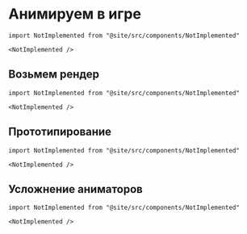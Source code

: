 # Анимируем в игре

```mdx-code-block
import NotImplemented from "@site/src/components/NotImplemented"

<NotImplemented />
```

## Возьмем рендер

```mdx-code-block
import NotImplemented from "@site/src/components/NotImplemented"

<NotImplemented />
```

## Прототипирование

```mdx-code-block
import NotImplemented from "@site/src/components/NotImplemented"

<NotImplemented />
```

## Усложнение аниматоров

```mdx-code-block
import NotImplemented from "@site/src/components/NotImplemented"

<NotImplemented />
```
